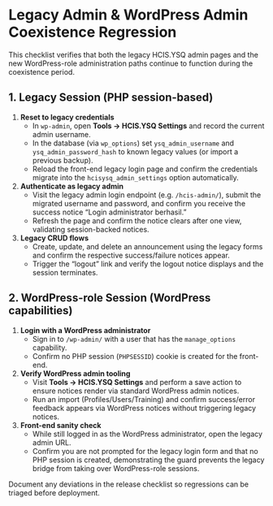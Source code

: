 # Legacy Admin & WordPress Admin Coexistence Regression

This checklist verifies that both the legacy HCIS.YSQ admin pages and the new WordPress-role
administration paths continue to function during the coexistence period.

## 1. Legacy Session (PHP session-based)

1. **Reset to legacy credentials**
   - In `wp-admin`, open **Tools → HCIS.YSQ Settings** and record the current admin username.
   - In the database (via `wp_options`) set `ysq_admin_username` and `ysq_admin_password_hash`
     to known legacy values (or import a previous backup).
   - Reload the front-end legacy login page and confirm the credentials migrate into
     the `hcisysq_admin_settings` option automatically.
2. **Authenticate as legacy admin**
   - Visit the legacy admin login endpoint (e.g. `/hcis-admin/`), submit the migrated username
     and password, and confirm you receive the success notice “Login administrator berhasil.”
   - Refresh the page and confirm the notice clears after one view, validating session-backed
     notices.
3. **Legacy CRUD flows**
   - Create, update, and delete an announcement using the legacy forms and confirm the
     respective success/failure notices appear.
   - Trigger the “logout” link and verify the logout notice displays and the session terminates.

## 2. WordPress-role Session (WordPress capabilities)

1. **Login with a WordPress administrator**
   - Sign in to `/wp-admin/` with a user that has the `manage_options` capability.
   - Confirm no PHP session (`PHPSESSID`) cookie is created for the front-end.
2. **Verify WordPress admin tooling**
   - Visit **Tools → HCIS.YSQ Settings** and perform a save action to ensure notices render via
     standard WordPress admin notices.
   - Run an import (Profiles/Users/Training) and confirm success/error feedback appears via
     WordPress notices without triggering legacy notices.
3. **Front-end sanity check**
   - While still logged in as the WordPress administrator, open the legacy admin URL.
   - Confirm you are not prompted for the legacy login form and that no PHP session is created,
     demonstrating the guard prevents the legacy bridge from taking over WordPress-role sessions.

Document any deviations in the release checklist so regressions can be triaged before deployment.
